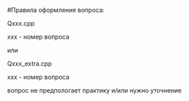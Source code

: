 #Правила оформления вопроса:

Qxxx.cpp

xxx - номер вопроса

или 

Qxxx_extra.cpp

xxx - номер вопроса

вопрос не предпологает практику и/или нужно уточнение
